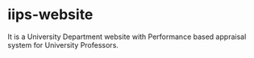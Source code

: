 # iips-website
It is a University Department website with Performance based appraisal system for University Professors.
